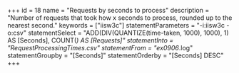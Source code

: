 +++
id = 18
name = "Requests by seconds to process"
description = "Number of requests that took how x seconds to process, rounded up to the nearest second."
keywords = ["iisw3c"]
statementParameters = "-i:iisw3c -o:csv"
statementSelect = "ADD(DIV(QUANTIZE(time-taken, 1000), 1000), 1) AS [Seconds], COUNT(*) AS [Requests]"
statementInto = "RequestProcessingTimes.csv"
statementFrom = "ex0906*.log"
statementGroupby = "[Seconds]"
statementOrderby = "[Seconds] DESC"
+++

